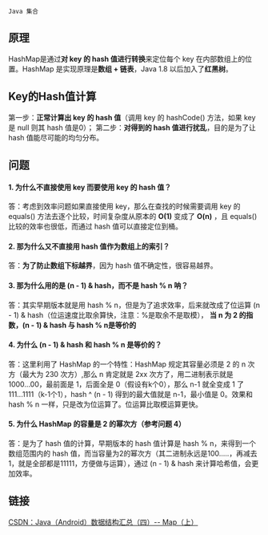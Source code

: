`Java 集合`

## 原理

HashMap是通过**对 key 的 hash 值进行转换**来定位每个 key 在内部数组上的位置。HashMap 是实现原理是**数组 + 链表**，Java 1.8 以后加入了**红黑树**。

## Key的Hash值计算

第一步：**正常计算出 key 的 hash 值**（调用 key 的 hashCode() 方法，如果 key 是 null 则其 hash 值是0）；
第二步：**对得到的 hash 值进行扰乱**，目的是为了让 hash 值能尽可能的均匀分布。


## 问题

#### 1. 为什么不直接使用 key 而要使用 key 的 hash 值？
答：考虑到效率问题如果直接使用 key，那么在查找的时候需要调用 key 的 equals() 方法去逐个比较，时间复杂度从原本的 **O(1)** 变成了 **O(n)** ，且 equals() 比较的效率也很低，而通过 hash 值可以直接定位到桶。

#### 2. 那为什么又不直接用 hash 值作为数组上的索引？
答：**为了防止数组下标越界**，因为 hash 值不确定性，很容易越界。

#### 3. 那为什么用的是 (n - 1) & hash，而不是 hash % n 呐？
答：其实早期版本就是用 hash % n，但是为了追求效率，后来就改成了位运算 (n - 1) & hash（位运速度比取余算快，注意：%是取余不是取模），
**当 n 为 2 的指数，(n - 1) & hash 与 hash % n是等价的**

#### 4. 为什么 (n - 1) & hash 和 hash % n 是等价的？
答：这里利用了 HashMap 的一个特性：HashMap 规定其容量必须是 2 的 n 次方（最大为 230 次方）,那么 n 肯定就是 2xx 次方了，用二进制表示就是 1000...00，最前面是 1，后面全是 0（假设有k个0），那么 n-1 就全变成 1 了 111...1111（k-1个1），hash ^ (n - 1) 得到的最大值就是 n-1，最小值是 0。效果和hash % n 一样，只是改为位运算了。位运算比取模运算更快。

#### 5. 为什么 HashMap 的容量是 2 的幂次方（参考问题 4）
答：是为了 hash 值的计算，早期版本的 hash 值计算是 hash % n，来得到一个数组范围内的 hash 值，而当容量为2的幂次方（其二进制永远是100.....，再减去1，就是全部都是11111，方便做与运算），通过 (n - 1) & hash 来计算哈希值，会更加效率。


## 链接

[CSDN：Java（Android）数据结构汇总（四）-- Map（上）](https://www.jianshu.com/p/4c9576780588)